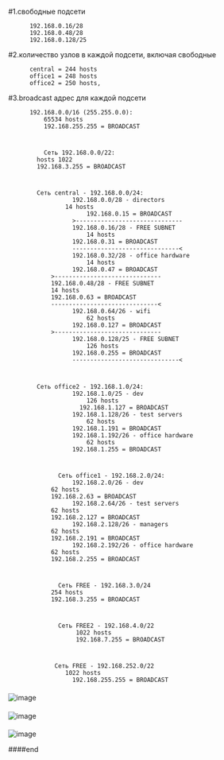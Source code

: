 #1.свободные подсети

          192.168.0.16/28
          192.168.0.48/28
          192.168.0.128/25

#2.количество узлов в каждой подсети, включая свободные

          central = 244 hosts
          office1 = 248 hosts
          office2 = 250 hosts, 

#3.broadcast адрес для каждой подсети

          192.168.0.0/16 (255.255.0.0):
              65534 hosts
              192.168.255.255 = BROADCAST

#

              Cеть 192.168.0.0/22:
          	hosts 1022
          	192.168.3.255 = BROADCAST

#

          	Сеть central - 192.168.0.0/24:
                      192.168.0.0/28 - directors
          	        14 hosts 
                          192.168.0.15 = BROADCAST
                      >------------------------------
                      192.168.0.16/28 - FREE SUBNET
                          14 hosts
                      192.168.0.31 = BROADCAST
                      ------------------------------<
                      192.168.0.32/28 - office hardware
                          14 hosts 
                      192.168.0.47 = BROADCAST
          	    >------------------------------
          	    192.168.0.48/28 - FREE SUBNET
          		14 hosts
          	    192.168.0.63 = BROADCAST
          	    ------------------------------<
                      192.168.0.64/26 - wifi
                          62 hosts
                      192.168.0.127 = BROADCAST
          	    >------------------------------
                      192.168.0.128/25 - FREE SUBNET
                          126 hosts
                      192.168.0.255 = BROADCAST
                      ------------------------------<

#

          	Сеть office2 - 192.168.1.0/24:
                      192.168.1.0/25 - dev
                          126 hosts 
                      	192.168.1.127 = BROADCAST
                      192.168.1.128/26 - test servers
                          62 hosts 
                      192.168.1.191 = BROADCAST
                      192.168.1.192/26 - office hardware
                          62 hosts 
                      192.168.1.255 = BROADCAST

#

                  Сеть office1 - 192.168.2.0/24:
                      192.168.2.0/26 - dev
          		62 hosts
          		192.168.2.63 = BROADCAST
                      192.168.2.64/26 - test servers
          		62 hosts
          		192.168.2.127 = BROADCAST
                      192.168.2.128/26 - managers
          		62 hosts
          		192.168.2.191 = BROADCAST
                      192.168.2.192/26 - office hardware
          		62 hosts
          		192.168.2.255 = BROADCAST

#
	
                  Сеть FREE - 192.168.3.0/24
          		254 hosts
          		192.168.3.255 = BROADCAST

#
	
                  Сеть FREE2 - 192.168.4.0/22
                       1022 hosts
                       192.168.7.255 = BROADCAST
	  
#
    
                 Сеть FREE - 192.168.252.0/22
                	1022 hosts
                      192.168.255.255 = BROADCAST

####

![image](https://github.com/MaximMiklyaev/25.network/tree/master/picture/1.png)

####

![image](https://github.com/MaximMiklyaev/25.network/tree/master/picture/2.png)

####

![image](https://github.com/MaximMiklyaev/25.network/tree/master/picture/3.png)

####end
